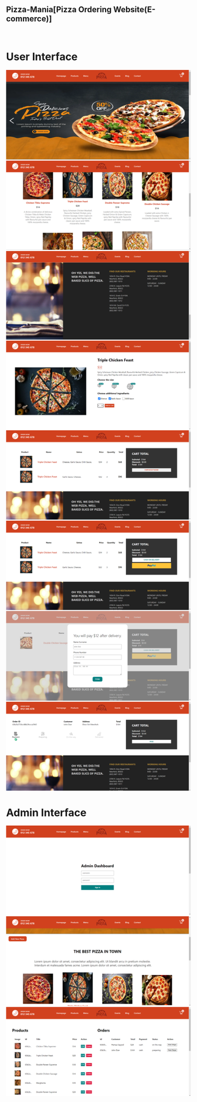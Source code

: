 ## Pizza-Mania[Pizza Ordering Website(E-commerce)]
<br>
<h1>User Interface</h1>
<img src="https://raw.githubusercontent.com/Hamzawp/Pizza-Mania/main/public/Readmeimages/1.png?token=GHSAT0AAAAAABXAJK3KPLRDMKTNJEFDO2MGY5SZKKA" />
<img src="https://raw.githubusercontent.com/Hamzawp/Pizza-Mania/main/public/Readmeimages/3.png?token=GHSAT0AAAAAABXAJK3L4TDAKSH3ERBXJZHYY5SZN7A" />
<img src="https://raw.githubusercontent.com/Hamzawp/Pizza-Mania/main/public/Readmeimages/4.png?token=GHSAT0AAAAAABXAJK3KNPOHIY7YK3JL35VIY5SZO3Q" />
<img src="https://raw.githubusercontent.com/Hamzawp/Pizza-Mania/main/public/Readmeimages/6.png?token=GHSAT0AAAAAABXAJK3KZGJPV3DTE255HZICY5SZPYA" />
<img src="https://raw.githubusercontent.com/Hamzawp/Pizza-Mania/main/public/Readmeimages/7.png?token=GHSAT0AAAAAABXAJK3LQXPZAE3LC27IVCPGY5SZQJQ" />
<img src="https://raw.githubusercontent.com/Hamzawp/Pizza-Mania/main/public/Readmeimages/8.png?token=GHSAT0AAAAAABXAJK3LBFDHHIGAVWWCOWTYY5SZTLA" />
<img src="https://raw.githubusercontent.com/Hamzawp/Pizza-Mania/main/public/Readmeimages/12.png?token=GHSAT0AAAAAABXAJK3LNXZNV2EV7LDWR3ZCY5S2ASQ" />
<img src="https://raw.githubusercontent.com/Hamzawp/Pizza-Mania/main/public/Readmeimages/9.png?token=GHSAT0AAAAAABXAJK3KKW6DCHZQSDFZVIQOY5SZRAA" />
<br>
<h1>Admin Interface</h1>
<img src="https://raw.githubusercontent.com/Hamzawp/Pizza-Mania/main/public/Readmeimages/5.png?token=GHSAT0AAAAAABXAJK3KY7NLCQHOGLZ432KGY5SZVDA" />
<img src="https://raw.githubusercontent.com/Hamzawp/Pizza-Mania/main/public/Readmeimages/2.png?token=GHSAT0AAAAAABXAJK3KCCZYZIHVKD76NFLQY5SZUVA" />
<img src="https://raw.githubusercontent.com/Hamzawp/Pizza-Mania/main/public/Readmeimages/10.png?token=GHSAT0AAAAAABXAJK3L45TRWZX564GLUM2GY5SZV4Q" />
